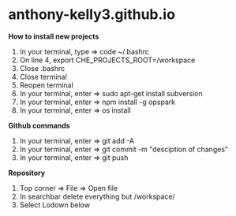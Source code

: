 # anthony-kelly3.github.io


**How to install new projects**
1. In your terminal, type => code ~/.bashrc
2. On line 4, export CHE_PROJECTS_ROOT=/workspace
3. Close .bashrc
4. Close terminal
5. Reopen terminal
6. In your terminal, enter => sudo apt-get install subversion
7. In your terminal, enter => npm install -g opspark
8. In your terminal, enter => os install

**Github commands**
1. In your terminal, enter => git add -A
2. In your terminal, enter => git commit -m "desciption of changes"
3. In your terminal, enter => git push




**Repository**
1. Top corner => File => Open file
2. In searchbar delete everything but /workspace/
3. Select Lodown below





